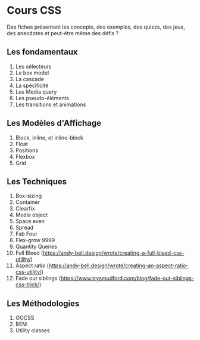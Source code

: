 Cours CSS
======

Des fiches présentant les concepts, des exemples, des quizzs, des jeux, des anecdotes et peut-être même des défis ?


Les fondamentaux
------

1. Les sélecteurs
2. Le box model
3. La cascade
4. La spécificité
5. Les Media query
6. Les pseudo-éléments
7. Les transitions et animations

Les Modèles d'Affichage
------

1. Block, inline, et inline-block
2. Float
3. Positions
4. Flexbox
5. Grid

Les Techniques
------

1. Box-sizing 
2. Container
3. Clearfix
4. Media object
5. Space even 
5. Spread
6. Fab Four
7. Flex-grow 9999
8. Quantity Queries
9. Full Bleed (https://andy-bell.design/wrote/creating-a-full-bleed-css-utility/)
10. Aspect ratio (https://andy-bell.design/wrote/creating-an-aspect-ratio-css-utility/)
11. Fade out siblings (https://www.trysmudford.com/blog/fade-out-siblings-css-trick/)

Les Méthodologies
------

1. OOCSS
2. BEM
3. Utility classes
